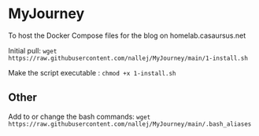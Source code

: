 # MyJourney
To host the Docker Compose files for the blog on homelab.casaursus.net 

Initial pull: `wget https://raw.githubusercontent.com/nallej/MyJourney/main/1-install.sh`

Make the script executable : `chmod +x 1-install.sh`

## Other

Add to or change the bash commands: `wget https://raw.githubusercontent.com/nallej/MyJourney/main/.bash_aliases`
